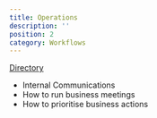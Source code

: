 ```yaml
---
title: Operations
description: ''
position: 2
category: Workflows
---
```


[Directory](https://drive.google.com/drive/u/0/folders/1ljUDOD03Bs18F7JjjaBqZdOWZcJaVtGP)

- Internal Communications
- How to run business meetings
- How to prioritise business actions
